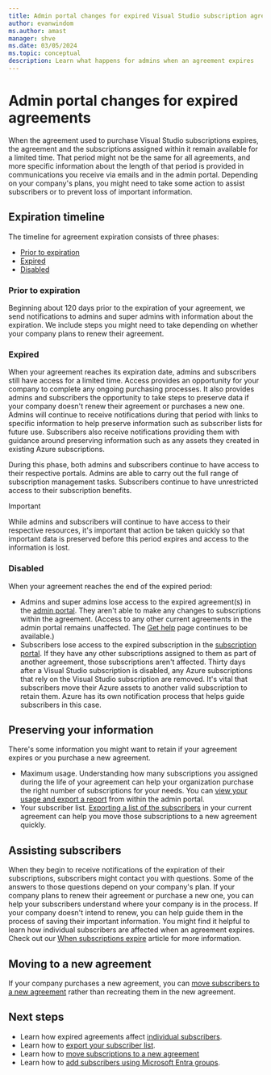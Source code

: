 ```yaml
---
title: Admin portal changes for expired Visual Studio subscription agreements
author: evanwindom
ms.author: amast
manager: shve
ms.date: 03/05/2024
ms.topic: conceptual
description: Learn what happens for admins when an agreement expires
---
```


# Admin portal changes for expired agreements

When the agreement used to purchase Visual Studio subscriptions expires, the agreement and the subscriptions assigned within it remain available for a limited time.  That period might not be the same for all agreements, and more specific information about the length of that period is provided in communications you receive via emails and in the admin portal.  Depending on your company's plans, you might need to take some action to assist subscribers or to prevent loss of important information.

## Expiration timeline

The timeline for agreement expiration consists of three phases:
+ [Prior to expiration](#prior-to-expiration)
+ [Expired](#expired)
+ [Disabled](#disabled)

### Prior to expiration

Beginning about 120 days prior to the expiration of your agreement, we send notifications to admins and super admins with information about the expiration.  We include steps you might need to take depending on whether your company plans to renew their agreement. 

### Expired

When your agreement reaches its expiration date, admins and subscribers still have access for a limited time.  Access provides an opportunity for your company to complete any ongoing purchasing processes.  It also provides admins and subscribers the opportunity to take steps to preserve data if your company doesn't renew their agreement or purchases a new one.  Admins will continue to receive notifications during that period with links to specific information to help preserve information such as subscriber lists for future use.  Subscribers also receive notifications providing them with guidance around preserving information such as any assets they created in existing Azure subscriptions.  

During this phase, both admins and subscribers continue to have access to their respective portals.  Admins are able to carry out the full range of subscription management tasks.  Subscribers continue to have unrestricted access to their subscription benefits.  

> [!IMPORTANT]
> While admins and subscribers will continue to have access to their respective resources, it's important that action be taken quickly so that important data is preserved before this period expires and access to the information is lost.

### Disabled

When your agreement reaches the end of the expired period:
+ Admins and super admins lose access to the expired agreement(s) in the [admin portal](https://manage.visualstudio.com).  They aren't able to make any changes to subscriptions within the agreement.  (Access to any other current agreements in the admin portal remains unaffected.  The [Get help](https://manage.visualstudio.com/gethelp) page continues to be available.)
+ Subscribers lose access to the expired subscription in the [subscription portal](https://my.visualstudio.com).  If they have any other subscriptions assigned to them as part of another agreement, those subscriptions aren't affected. Thirty days after a Visual Studio subscription is disabled, any Azure subscriptions that rely on the Visual Studio subscription are removed. It's vital that subscribers move their Azure assets to another valid subscription to retain them.  Azure has its own notification process that helps guide subscribers in this case.  

## Preserving your information

There's some information you might want to retain if your agreement expires or you purchase a new agreement. 
+ Maximum usage.  Understanding how many subscriptions you assigned during the life of your agreement can help your organization purchase the right number of subscriptions for your needs.  You can [view your usage and export a report](maximum-usage.md) from within the admin portal.  
+ Your subscriber list.  [Exporting a list of the subscribers](exporting-subscriptions.md) in your current agreement can help you move those subscriptions to a new agreement quickly.  

## Assisting subscribers

When they begin to receive notifications of the expiration of their subscriptions, subscribers might contact you with questions.  Some of the answers to those questions depend on your company's plan.  If your company plans to renew their agreement or purchase a new one, you can help your subscribers understand where your company is in the process.  If your company doesn't intend to renew, you can help guide them in the process of saving their important information.  You might find it helpful to learn how individual subscribers are affected when an agreement expires. Check out our [When subscriptions expire](subscription-expiration.md) article for more information. 

## Moving to a new agreement

If your company purchases a new agreement, you can [move subscribers to a new agreement](migrate-subscriptions.md) rather than recreating them in the new agreement.  

## Next steps

+ Learn how expired agreements affect [individual subscribers](subscription-expiration.md).
+ Learn how to [export your subscriber list](exporting-subscriptions.md).
+ Learn how to [move subscriptions to a new agreement](migrate-subscriptions.md)
+ Learn how to [add subscribers using Microsoft Entra groups](assign-license-bulk.md#use-entra-id-groups-to-assign-subscriptions).
